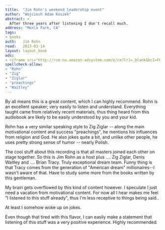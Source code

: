```yaml
---
title:	"Jim Rohn's weekend leadership event"
author: "Wojciech Adam Koszek"
abstract: >
  After three years after listening I don't recall much.
address: "Menlo Park, CA"
tags:
- books
auth:	Jim Rohn
read:	2013-03-14
layout: layout_book
ads:
- <iframe src="http://rcm-na.amazon-adsystem.com/e/cm?lt1=_blank&bc1=FFFFFF&IS2=1&npa=1&bg1=FFFFFF&fc1=000000&lc1=FF0000&t=wkoszek-20&o=1&p=8&l=as4&m=amazon&f=ifr&ref=ss_til&asins=B000KJ98PE" style="width:120px;height:240px;" scrolling="no" marginwidth="0" marginheight="0" frameborder="0"></iframe>
spellcheck-allow:
- "Rohn"
- "Zig"
- "Ziglar"
- "preachings"
- "Waitley"
---
```

By all means this is a great content, which I can highly recommend. Rohn is
an excellent speaker; very easily to listen and understand. Everything
taught came from relatively recent materials, thus thing heard from this
audiobook are likely to be easily understood by you and your kid.

Rohn has a very similar speaking style to Zig Ziglar -- along the main
motivational content and success "preachings", he mentions his influences
from religion and God. He also jokes quite a bit, and unlike other people,
he uses pretty strong sense of humor -- nearly Polish.

The cool stuff about this recording is that all masters joined each other on
stage together. So this is Jim Rohn as a host plus .... Zig Ziglar, Denis
Waitley and .... Brian Tracy. Truly exceptional dream team. Funny thing is
that Tracy comes from the generation of "American dream" millionaires--I
wasn't aware of that. Have to study some more from the books written by this
gentleman.

My brain gets overflowed by this kind of content however. I speculate I just
need a vacation from motivational content. For now all I hear makes me feel
"I listened to this stuff already", thus I'm less receptive to things being
said..

At least I somehow woke up on jokes.

Even though that tired with this flavor, I can easily make a statement that
listening of this stuff was a very positive experience. Highly recommended.
